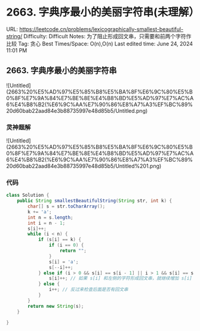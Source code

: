 # 2663. 字典序最小的美丽字符串(未理解）

URL: https://leetcode.cn/problems/lexicographically-smallest-beautiful-string/
Difficulty: Difficult
Notes: 为了阻止形成回文串，只需要和前两个字符作比较
Tag: 贪心
Best Times/Space: O(n),O(n)
Last edited time: June 24, 2024 11:01 PM

## 2663. 字典序最小的美丽字符串

![Untitled](2663%20%E5%AD%97%E5%85%B8%E5%BA%8F%E6%9C%80%E5%B0%8F%E7%9A%84%E7%BE%8E%E4%B8%BD%E5%AD%97%E7%AC%A6%E4%B8%B2(%E6%9C%AA%E7%90%86%E8%A7%A3%EF%BC%89%20d60bab22aad84e3b88735997e48d85b5/Untitled.png)

### 灵神题解

![Untitled](2663%20%E5%AD%97%E5%85%B8%E5%BA%8F%E6%9C%80%E5%B0%8F%E7%9A%84%E7%BE%8E%E4%B8%BD%E5%AD%97%E7%AC%A6%E4%B8%B2(%E6%9C%AA%E7%90%86%E8%A7%A3%EF%BC%89%20d60bab22aad84e3b88735997e48d85b5/Untitled%201.png)

### 代码

```java
class Solution {
    public String smallestBeautifulString(String str, int k) {
        char[] s = str.toCharArray();
        k += 'a';
        int n = s.length;
        int i = n - 1;
        s[i]++;
        while (i < n) {
            if (s[i] == k) {
                if (i == 0) {
                    return "";
                }
                s[i] = 'a';
                s[--i]++;
            } else if (i > 0 && s[i] == s[i - 1] || i > 1 && s[i] == s[i - 2]) {
                s[i]++; // 如果 s[i] 和左侧的字符形成回文串，就继续增加 s[i]
            } else {
                i++; // 反过来检查后面是否有回文串
            }
        }
        return new String(s);
    }

}
```